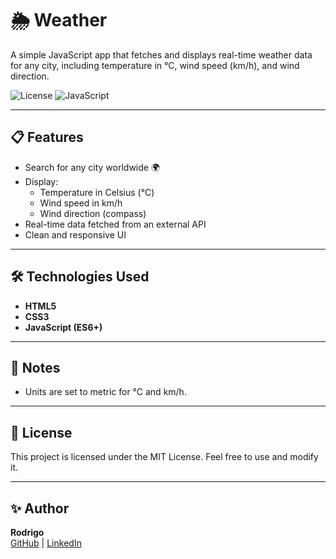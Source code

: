# 🌦 Weather

A simple JavaScript app that fetches and displays real-time weather data for any city, including temperature in °C, wind speed (km/h), and wind direction.  

![License](https://img.shields.io/badge/license-MIT-blue.svg)
![JavaScript](https://img.shields.io/badge/JavaScript-ES6+-yellow)

---

## 📋 Features
- Search for any city worldwide 🌍
- Display:
  - Temperature in Celsius (°C)
  - Wind speed in km/h
  - Wind direction (compass)
- Real-time data fetched from an external API
- Clean and responsive UI

---

## 🛠 Technologies Used
- **HTML5**  
- **CSS3**  
- **JavaScript (ES6+)**  

---

## 📌 Notes
- Units are set to metric for °C and km/h.

---

## 📄 License
This project is licensed under the MIT License. Feel free to use and modify it.

---

## ✨ Author
**Rodrigo**  
[GitHub](https://github.com/yujiseto) | [LinkedIn](https://linkedin.com/in/yujiseto)
